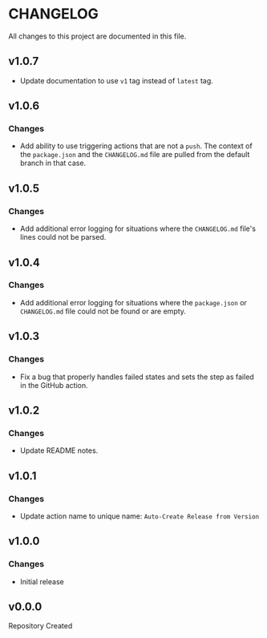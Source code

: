 # CHANGELOG

All changes to this project are documented in this file.

## v1.0.7

- Update documentation to use `v1` tag instead of `latest` tag.

## v1.0.6

### Changes

- Add ability to use triggering actions that are not a `push`. The context of the `package.json` and the `CHANGELOG.md` file are pulled from the default branch in that case.

## v1.0.5

### Changes

- Add additional error logging for situations where the `CHANGELOG.md` file's lines could not be parsed.

## v1.0.4

### Changes

- Add additional error logging for situations where the `package.json` or `CHANGELOG.md` file could not be found or are empty.

## v1.0.3

### Changes

- Fix a bug that properly handles failed states and sets the step as failed in the GitHub action.

## v1.0.2

### Changes

- Update README notes.

## v1.0.1

### Changes

- Update action name to unique name: `Auto-Create Release from Version`

## v1.0.0

### Changes

- Initial release

## v0.0.0

Repository Created
